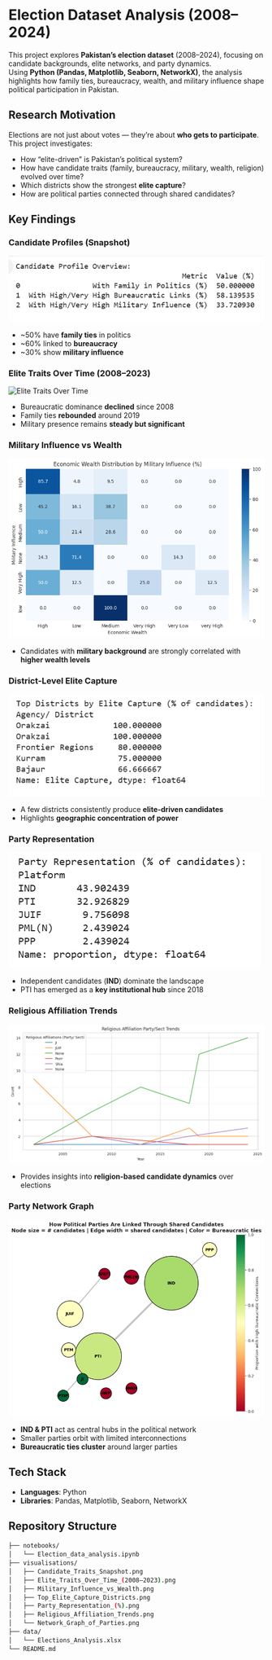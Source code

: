 # Election Dataset Analysis (2008–2024)

This project explores **Pakistan’s election dataset** (2008–2024), focusing on candidate backgrounds, elite networks, and party dynamics.  
Using **Python (Pandas, Matplotlib, Seaborn, NetworkX)**, the analysis highlights how family ties, bureaucracy, wealth, and military influence shape political participation in Pakistan.  

## Research Motivation
Elections are not just about votes — they’re about **who gets to participate**.  
This project investigates:
- How “elite-driven” is Pakistan’s political system?  
- How have candidate traits (family, bureaucracy, military, wealth, religion) evolved over time?  
- Which districts show the strongest **elite capture**?  
- How are political parties connected through shared candidates?  

## Key Findings

### Candidate Profiles (Snapshot)
![Candidate Profiles](visualisations/Candidate_Traits_Snapshot.png)

- ~50% have **family ties** in politics  
- ~60% linked to **bureaucracy**  
- ~30% show **military influence**  

### Elite Traits Over Time (2008–2023)
![Elite Traits Over Time](visualisations/Elite_Traits_Over_Time_(2008–2023).png)

- Bureaucratic dominance **declined** since 2008  
- Family ties **rebounded** around 2019  
- Military presence remains **steady but significant**  

### Military Influence vs Wealth
![Wealth vs Military](visualisations/Military_Influence_vs_Wealth.png)

- Candidates with **military background** are strongly correlated with **higher wealth levels**  

### District-Level Elite Capture
![Elite Districts](visualisations/Top_Elite_Capture_Districts.png)

- A few districts consistently produce **elite-driven candidates**  
- Highlights **geographic concentration of power**  

### Party Representation
![Party Representation](visualisations/Party_Representation.png)

- Independent candidates (**IND**) dominate the landscape  
- PTI has emerged as a **key institutional hub** since 2018  

### Religious Affiliation Trends
![Religious Affiliation](visualisations/Religious_Affiliation_Trends.png)

- Provides insights into **religion-based candidate dynamics** over elections  

### Party Network Graph
![Party Network](visualisations/Network_Graph_of_Parties.png)

- **IND & PTI** act as central hubs in the political network  
- Smaller parties orbit with limited interconnections  
- **Bureaucratic ties cluster** around larger parties  

## Tech Stack

- **Languages**: Python  
- **Libraries**: Pandas, Matplotlib, Seaborn, NetworkX   

## Repository Structure

```bash
├── notebooks/
│   └── Election_data_analysis.ipynb
├── visualisations/
│   ├── Candidate_Traits_Snapshot.png
│   ├── Elite_Traits_Over_Time_(2008–2023).png
│   ├── Military_Influence_vs_Wealth.png
│   ├── Top_Elite_Capture_Districts.png
│   ├── Party_Representation_(%).png
│   ├── Religious_Affiliation_Trends.png
│   └── Network_Graph_of_Parties.png
├── data/
│   └── Elections_Analysis.xlsx
└── README.md

